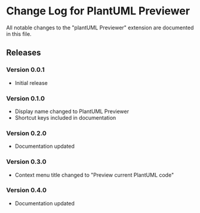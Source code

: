 # Change Log for PlantUML Previewer

All notable changes to the "plantUML Previewer" extension are documented in this file.

## Releases

### Version 0.0.1

- Initial release
  
### Version 0.1.0

- Display name changed to PlantUML Previewer
- Shortcut keys included in documentation

### Version 0.2.0

- Documentation updated
  
### Version 0.3.0

- Context menu title changed to "Preview current PlantUML code"
  
### Version 0.4.0

- Documentation updated
  
